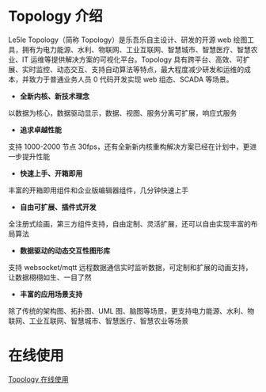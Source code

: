 # Topology 介绍

Le5le Topology（简称 Topology）是乐吾乐自主设计、研发的开源 web 绘图工具，拥有为电力能源、水利、物联网、工业互联网、智慧城市、智慧医疗、智慧农业、IT 运维等提供解决方案的可视化平台。Topology 具有跨平台、高效、可扩展、实时监控、动态交互、支持自动算法等特点，最大程度减少研发和运维的成本，并致力于普通业务人员 0 代码开发实现 web 组态、SCADA 等场景。

- **全新内核、新技术理念**

以数据为核心，数据驱动显示，数据、视图、服务分离可扩展，响应式服务

- **追求卓越性能**

支持 1000-2000 节点 30fps，还有全新新内核重构解决方案已经在计划中，更进一步提升性能

- **快速上手、开箱即用**

丰富的开箱即用组件和企业版编辑器组件，几分钟快速上手

- **自由可扩展、插件式开发**

全注册式绘画，第三方组件支持，自由定制、灵活扩展，还可以自由实现丰富的布局算法

- **数据驱动的动态交互性图形库**

支持 websocket/mqtt 远程数据通信实时监听数据，可定制和扩展的动画支持，让数据栩栩如生、一目了然

- **丰富的应用场景支持**

除了传统的架构图、拓扑图、UML 图、脑图等场景，更支持电力能源、水利、物联网、工业互联网、智慧城市、智慧医疗、智慧农业等场景

# 在线使用

[Topology 在线使用](http://topology.le5le.com)
